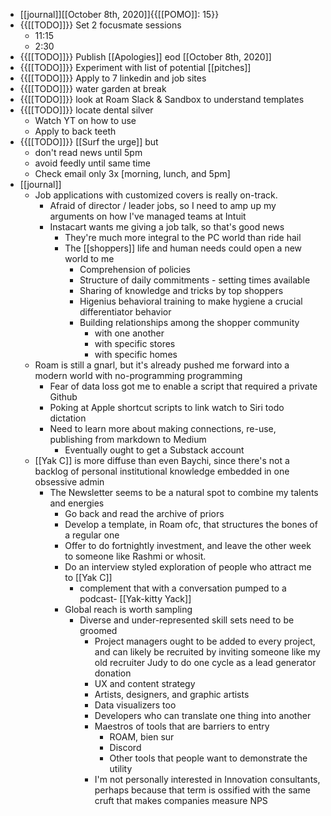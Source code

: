 - [[journal]][[October 8th, 2020]]{{[[POMO]]: 15}}
- {{[[TODO]]}} Set 2 focusmate sessions
    - 11:15
    - 2:30
- {{[[TODO]]}} Publish [[Apologies]] eod [[October 8th, 2020]]
- {{[[TODO]]}} Experiment with list of potential [[pitches]]
- {{[[TODO]]}} Apply to 7 linkedin and job sites
- {{[[TODO]]}} water garden at break
- {{[[TODO]]}} look at Roam Slack & Sandbox to understand templates
- {{[[TODO]]}} locate dental silver 
    - Watch YT on how to use
    - Apply to back teeth
- {{[[TODO]]}} [[Surf the urge]] but 
    - don't read news until 5pm
    - avoid feedly until same time
    - Check email only 3x [morning, lunch, and 5pm]
- [[journal]]
    - Job applications with customized covers is really on-track.
        - Afraid of director / leader jobs, so I need to amp up my arguments on how I've managed teams at Intuit
        - Instacart wants me giving a job talk, so that's good news
            - They're much more integral to the PC world than ride hail
            - The [[shoppers]] life and human needs could open a new world to me
                - Comprehension of policies
                - Structure of daily commitments - setting times available
                - Sharing of knowledge and tricks by top shoppers
                - Higenius behavioral training to make hygiene a crucial differentiator behavior
                - Building relationships among the shopper community
                    - with one another
                    - with specific stores
                    - with specific homes
    - Roam is still a gnarl, but it's already pushed me forward into a modern world with no-programming programming
        - Fear of data loss got me to enable a script that required a private Github
        - Poking at Apple shortcut scripts to link watch to Siri todo dictation
        - Need to learn more about making connections, re-use, publishing from markdown to Medium
            - Eventually ought to get a Substack account
    - [[Yak C]] is more diffuse than even Baychi, since there's not a backlog of personal institutional knowledge embedded in one obsessive admin
        - The Newsletter seems to be a natural spot to combine my talents and energies
            - Go back and read the archive of priors
            - Develop a template, in Roam ofc, that structures the bones of a regular one
            - Offer to do fortnightly investment, and leave the other week to someone like Rashmi or whosit. 
            - Do an interview styled exploration of people who attract me to [[Yak C]]
                - complement that with a conversation pumped to a podcast- [[Yak-kitty Yack]]
            - Global reach is worth sampling
                - Diverse and under-represented skill sets need to be groomed
                    - Project managers ought to be added to every project, and can likely be recruited by inviting someone like my old recruiter Judy to do one cycle as a lead generator donation
                    - UX and content strategy
                    - Artists, designers, and graphic artists
                    - Data visualizers too
                    - Developers who can translate one thing into another
                    - Maestros of tools that are barriers to entry
                        - ROAM, bien sur
                        - Discord
                        - Other tools that people want to demonstrate the utility
                    - I'm not personally interested in Innovation consultants, perhaps because that term is ossified with the same cruft that makes companies measure NPS
